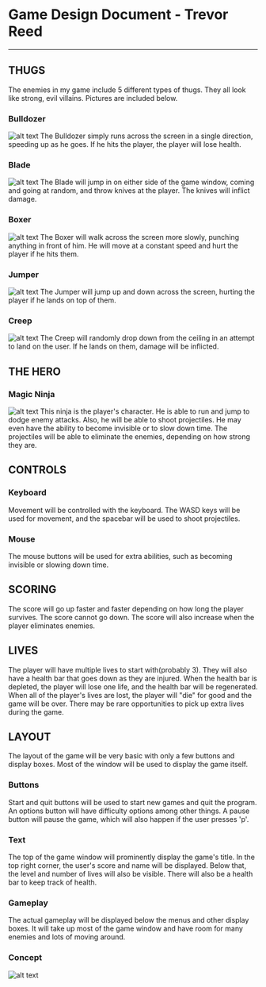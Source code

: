 # Game Design Document - Trevor Reed

----

## THUGS
The enemies in my game include 5 different types of thugs. They all look like strong, evil villains. Pictures are included below.

### Bulldozer
![alt text](http://i1318.photobucket.com/albums/t642/mktrevor/bulldozer1_zps71fb2ce1.png "Bulldozer")
The Bulldozer simply runs across the screen in a single direction, speeding up as he goes. If he hits the player, the player will lose health.

### Blade
![alt text](http://i1318.photobucket.com/albums/t642/mktrevor/blade1_zpsf84ff3a7.png "Blade")
The Blade will jump in on either side of the game window, coming and going at random, and throw knives at the player. The knives will inflict damage.

### Boxer
![alt text](http://i1318.photobucket.com/albums/t642/mktrevor/boxer1_zps4de5e7d3.png "Boxer")
The Boxer will walk across the screen more slowly, punching anything in front of him. He will move at a constant speed and hurt the player if he hits them.

### Jumper
![alt text](http://i1318.photobucket.com/albums/t642/mktrevor/jumper1_zpsab519d1d.png "Jumper")
The Jumper will jump up and down across the screen, hurting the player if he lands on top of them.

### Creep
![alt text](http://i1318.photobucket.com/albums/t642/mktrevor/creep1_zps4fcc756f.png "Creep")
The Creep will randomly drop down from the ceiling in an attempt to land on the user. If he lands on them, damage will be inflicted.

## THE HERO
### Magic Ninja
![alt text](http://i1318.photobucket.com/albums/t642/mktrevor/ninja1_zps053fbf20.png "Magic Ninja")
This ninja is the player's character. He is able to run and jump to dodge enemy attacks. Also, he will be able to shoot projectiles. He may even have the ability
to become invisible or to slow down time. The projectiles will be able to eliminate the enemies, depending on how strong they are.

## CONTROLS
### Keyboard
Movement will be controlled with the keyboard. The WASD keys will be used for movement, and the spacebar will be used to shoot projectiles.

### Mouse
The mouse buttons will be used for extra abilities, such as becoming invisible or slowing down time.

## SCORING
The score will go up faster and faster depending on how long the player survives. The score cannot go down. The score will also increase when the player
eliminates enemies.

## LIVES
The player will have multiple lives to start with(probably 3). They will also have a health bar that goes down as they are injured. When the health bar is depleted,
the player will lose one life, and the health bar will be regenerated. When all of the player's lives are lost, the player will "die" for good and the game will be
 over. There may be rare opportunities to pick up extra lives during the game.

## LAYOUT
The layout of the game will be very basic with only a few buttons and display boxes. Most of the window will be used to display the game itself.
### Buttons
Start and quit buttons will be used to start new games and quit the program. An options button will have difficulty options among other things. A pause button
will pause the game, which will also happen if the user presses 'p'.

### Text
The top of the game window will prominently display the game's title. In the top right corner, the user's score and name will be displayed. Below that, the level 
and number of lives will also be visible. There will also be a health bar to keep track of health.

### Gameplay
The actual gameplay will be displayed below the menus and other display boxes. It will take up most of the game window and have room for many enemies and
lots of moving around. 

### Concept
![alt text](http://i1318.photobucket.com/albums/t642/mktrevor/layout_zpsc4f7af42.jpg "Game layout")

